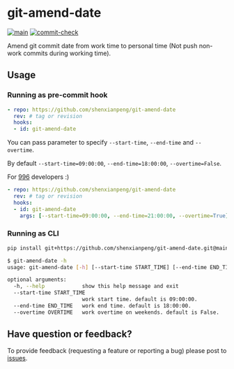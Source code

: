 # git-amend-date

[![main](https://github.com/shenxianpeng/git-amend-date/actions/workflows/main.yml/badge.svg)](https://github.com/shenxianpeng/git-amend-date/actions/workflows/main.yml)
[![commit-check](https://img.shields.io/badge/commit--check-enabled-brightgreen?logo=Git&logoColor=white)](https://github.com/commit-check/commit-check)

Amend git commit date from work time to personal time (Not push non-work commits during working time).

## Usage

### Running as pre-commit hook

```yaml
- repo: https://github.com/shenxianpeng/git-amend-date
  rev: # tag or revision
  hooks:
  - id: git-amend-date
```

You can pass parameter to specify `--start-time`, `--end-time` and `--overtime`.

By default `--start-time=09:00:00`, `--end-time=18:00:00`, `--overtime=False`.

For [996](https://github.com/996icu/996.ICU) developers :)

```yaml
- repo: https://github.com/shenxianpeng/git-amend-date
  rev: # tag or revision
  hooks:
  - id: git-amend-date
    args: [--start-time=09:00:00, --end-time=21:00:00, --overtime=True]
```

### Running as CLI

```bash
pip install git+https://github.com/shenxianpeng/git-amend-date.git@main

$ git-amend-date -h
usage: git-amend-date [-h] [--start-time START_TIME] [--end-time END_TIME] [--overtime OVERTIME]

optional arguments:
  -h, --help            show this help message and exit
  --start-time START_TIME
                        work start time. default is 09:00:00.
  --end-time END_TIME   work end time. default is 18:00:00.
  --overtime OVERTIME   work overtime on weekends. default is False.
```

## Have question or feedback?

To provide feedback (requesting a feature or reporting a bug) please post to [issues](https://github.com/shenxianpeng/git-amend-date/issues).
